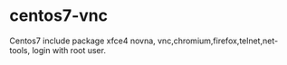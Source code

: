 # centos7-vnc
Centos7 include package xfce4 novna, vnc,chromium,firefox,telnet,net-tools, login with root user.
